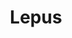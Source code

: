 ---
title: "Lepus"
hashtag: "lepus"
borders:
  - Caelum
  - Canis Major
  - Columba
  - Eridanus
  - Monoceros
  - Orion
tags:
  - Constellation
---